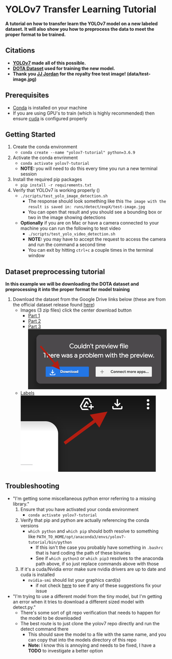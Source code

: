 # YOLOv7 Transfer Learning Tutorial
**A tutorial on how to transfer learn the YOLOv7 model on a new labeled dataset. It will also show you how to preprocess the data to meet the proper format to be trained.**

## Citations
- **[YOLOv7](https://github.com/WongKinYiu/yolov7) made all of this possible.**
- **[DOTA Dataset](https://captain-whu.github.io/DOTA/dataset.html) used for training the new model.**
- **Thank you [JJ Jordan](https://www.pexels.com/@see2believe/) for the royalty free test image! (data/test-image.jpg)**

## Prerequisites
- [Conda](https://www.anaconda.com/products/distribution) is installed on your machine
- If you are using GPU's to train (which is highly recommended) then ensure [cuda](https://developer.nvidia.com/cuda-toolkit) is configured properly

## Getting Started
1. Create the conda environment
    - `conda create --name "yolov7-tutorial" python=3.6.9`
2. Activate the conda envrinment
    - `conda activate yolov7-tutorial`
    - **NOTE:** you will need to do this every time you run a new terminal session
3. Install the required pip packages
    - `pip install -r requirements.txt`
4. Verify that YOLOv7 is working properly ()
    - `./scripts/test_yolo_image_detection.sh`
        - The response should look something like this `The image with the result is saved in: runs/detect/expX/test-image.jpg`
        - You can open that result and you should see a bounding box or two in the image showing detections
    - **Optionally** if you are on Mac or have a camera connected to your machine you can run the following to test video
        - `./scripts/test_yolo_video_detection.sh `
        - **NOTE:** you may have to accept the request to access the camera and run the command a second time
        - You can exit by hitting `ctrl+c` a couple times in the terminal window

## Dataset preprocessing tutorial
**In this example we will be downloading the DOTA dataset and preprocessing it into the proper format for model training**
1. Download the dataset from the Google Drive links below (these are from the official dataset release found [here](https://captain-whu.github.io/DOTA/dataset.html))
    - Images (3 zip files) click the center download button
        - [Part 1](https://drive.google.com/file/d/1BlaGYNNEKGmT6OjZjsJ8HoUYrTTmFcO2/view)
        - [Part 2](https://drive.google.com/file/d/1JBWCHdyZOd9ULX0ng5C9haAt3FMPXa3v/view)
        - [Part 3](https://drive.google.com/file/d/1pEmwJtugIWhiwgBqOtplNUtTG2T454zn/view)
![Image download](docs/tutorial-images/dota-image-download.png)
    - [Labels](https://drive.google.com/file/d/1I-faCP-DOxf6mxcjUTc8mYVPqUgSQxx6/view)
![Label download](docs/tutorial-images/dota-label-download.png)


## Troubleshooting
- "I'm getting some miscellaneous python error referring to a missing library."
    1. Ensure that you have activated your conda environment
        -   `conda activate yolov7-tutorial`
    2. Verify that pip and python are actually referencing the conda versions
        -   `which python` and `which pip` should both resolve to something like `PATH_TO_HOME/opt/anaconda3/envs/yolov7-tutorial/bin/python`
            - If this isn't the case you probably have something in `.bashrc` that is hard coding the path of these binaries
            - See if `which python3` or `which pip3` resolves to the anaconda path above, if so just replace commands above with those
    3. If it's a cuda/Nvidia error make sure nvidia drivers are up to date and cuda is installed
        - `nvidia-smi` should list your graphics card(s)
            - if not check [here](https://hasindu2008.github.io/f5c/docs/cuda-troubleshoot) to see if any of these suggestions fix your issue
- "I'm trying to use a different model from the tiny model, but I'm getting an error when it tries to download a different sized model with detect.py."
    - There's some sort of git repo verification that needs to happen for the model to be downloaded
    - The best route is to just clone the yolov7 repo directly and run the detect command there
        - This should save the model to a file with the same name, and you can copy that into the models directory of this repo
        - **Note:** I know this is annoying and needs to be fixed, I have a **TODO** to investigate a better option